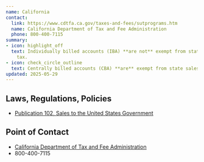 ```yaml
---
name: California
contact:
  link: https://www.cdtfa.ca.gov/taxes-and-fees/sutprograms.htm
  name: California Department of Tax and Fee Administration
  phone: 800-400-7115
summary:
- icon: highlight_off
  text: Individually billed accounts (IBA) **are not** exempt from state sales
    tax.
- icon: check_circle_outline
  text: Centrally billed accounts (CBA) **are** exempt from state sales tax.
updated: 2025-05-29
---
```


## Laws, Regulations, Policies

* [Publication 102, Sales to the United States Government](https://www.cdtfa.ca.gov/formspubs/pub102/us-government-bank-cards.htm)

## Point of Contact
- [California Department of Tax and Fee Administration](https://www.cdtfa.ca.gov/taxes-and-fees/sutprograms.htm)
- 800-400-7115
